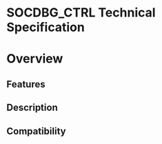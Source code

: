 # SOCDBG_CTRL Technical Specification


# Overview


## Features


## Description


## Compatibility
